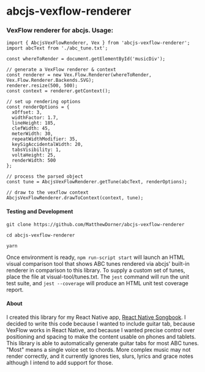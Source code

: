 # abcjs-vexflow-renderer
### VexFlow renderer for abcjs. Usage:

```
import { AbcjsVexFlowRenderer, Vex } from 'abcjs-vexflow-renderer';
import abcText from './abc_tune.txt';

const whereToRender = document.getElementById('musicDiv');

// generate a VexFlow renderer & context
const renderer = new Vex.Flow.Renderer(whereToRender, Vex.Flow.Renderer.Backends.SVG);
renderer.resize(500, 500);
const context = renderer.getContext();

// set up rendering options
const renderOptions = {
  xOffset: 3,
  widthFactor: 1.7,
  lineHeight: 185,
  clefWidth: 45,
  meterWidth: 30,
  repeatWidthModifier: 35,
  keySigAccidentalWidth: 20,
  tabsVisibility: 1,
  voltaHeight: 25,
  renderWidth: 500
};

// process the parsed object
const tune = AbcjsVexFlowRenderer.getTune(abcText, renderOptions);

// draw to the vexflow context
AbcjsVexFlowRenderer.drawToContext(context, tune);
```

#### Testing and Development

`git clone https://github.com/MatthewDorner/abcjs-vexflow-renderer`

`cd abcjs-vexflow-renderer`

`yarn`


Once environment is ready, `npm run-script start` will launch an HTML visual comparison tool that shows ABC tunes rendered via abcjs' built-in renderer in comparison to this library. To supply a custom set of tunes, place the file at visual-tool/tunes.txt. The `jest` command will run the unit test suite, and `jest --coverage` will produce an HTML unit test coverage report.

#### About
I created this library for my React Native app, [React Native Songbook](https://github.com/matthewdorner/react-native-songbook). I decided to write this code because I wanted to include guitar tab, because VexFlow works in React Native, and because I wanted precise control over positioning and spacing to make the content usable on phones and tablets. This library is able to automatically generate guitar tabs for most ABC tunes. "Most" means a single voice set to chords. More complex music may not render correctly, and it currently ignores ties, slurs, lyrics and grace notes although I intend to add support for those.
